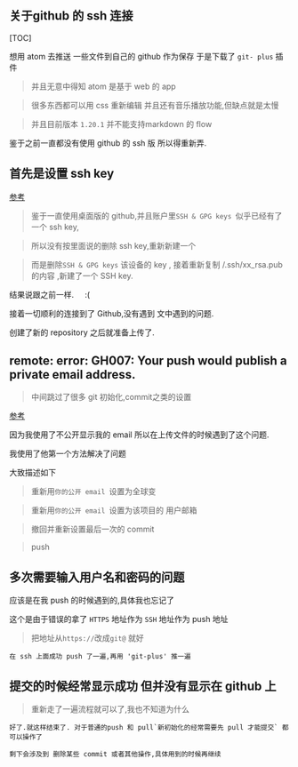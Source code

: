 ## 关于github 的 ssh 连接

[TOC]


想用 atom 去推送 一些文件到自己的 github 作为保存
于是下载了 `git- plus` 插件
>并且无意中得知 atom 是基于 web 的 app

>很多东西都可以用 css 重新编辑 并且还有音乐播放功能,但缺点就是太慢

>并且目前版本 `1.20.1` 并不能支持markdown 的 flow

鉴于之前一直都没有使用 github 的 ssh 版 所以得重新弄.

## 首先是设置 ssh key

[参考](http://www.jianshu.com/p/b81eeb5d7858)

>鉴于一直使用桌面版的 github,并且账户里`SSH & GPG keys `似乎已经有了一个 ssh key,

>所以没有按里面说的删除 ssh key,重新新建一个

>而是删除`SSH & GPG keys` 该设备的 key , 接着重新复制 /.ssh/xx_rsa.pub 的内容
    ,新建了一个 SSH key.

结果说跟之前一样.  &nbsp; &nbsp;  :(

接着一切顺利的连接到了 Github,没有遇到 文中遇到的问题.

创建了新的 repository 之后就准备上传了.


## remote: error: GH007: Your push would publish a private email address.
> 中间跳过了很多 git 初始化,commit之类的设置

[参考](http://blog.csdn.net/neuldp/article/details/76737010)

因为我使用了不公开显示我的 email 所以在上传文件的时候遇到了这个问题.

我使用了他第一个方法解决了问题

大致描述如下
>重新用`你的公开 email `设置为全球变


>重新用`你的公开 email `设置为该项目的 用户邮箱

>撤回并重新设置最后一次的 commit

>push

## 多次需要输入用户名和密码的问题
应该是在我 push 的时候遇到的,具体我也忘记了

这个是由于错误的拿了 `HTTPS` 地址作为 `SSH` 地址作为 push 地址
>把地址从`https://`改成`git@` 就好


    在 ssh 上面成功 push 了一遍,再用 'git-plus' 推一遍

## 提交的时候经常显示成功 但并没有显示在 github 上

> 重新走了一遍流程就可以了,我也不知道为什么

    好了.就这样结束了. 对于普通的push 和 pull`新初始化的经常需要先 pull 才能提交` 都可以操作了

    剩下会涉及到 删除某些 commit 或者其他操作,具体用到的时候再继续 
